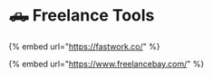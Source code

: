 # 🛻 Freelance Tools

{% embed url="https://fastwork.co/" %}

{% embed url="https://www.freelancebay.com/" %}
